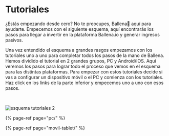 # Tutoriales

¿Estás empezando desde cero? No te preocupes, Ballena🐋 aquí para ayudarte. Empecemos con el siguiente esquema, aquí encontrarás los pasos para llegar a invertir en la plataforma Ballena.io y generar ingresos pasivos.

Una vez entendido el esquema a grandes rasgos empezamos con los tutoriales uno a uno para completar todos los pasos de la mano de Ballena. Hemos dividido el tutorial en 2 grandes grupos, PC y Android/IOS. Aquí veremos los pasos para lograr todo el proceso que vemos en el esquema para las distintas plataformas. Para empezar con estos tutoriales decide si vas a configurar un dispositivo móvil o el PC y comienza con los tutoriales. Haz click en los links de la parte inferior y empecemos uno a uno con esos pasos.

​

![esquema tutoriales 2](https://user-images.githubusercontent.com/79335891/108889130-4c7ede00-760c-11eb-85a0-0dcd093b5005.png)



{% page-ref page="pc/" %}

{% page-ref page="movil-tablet/" %}



